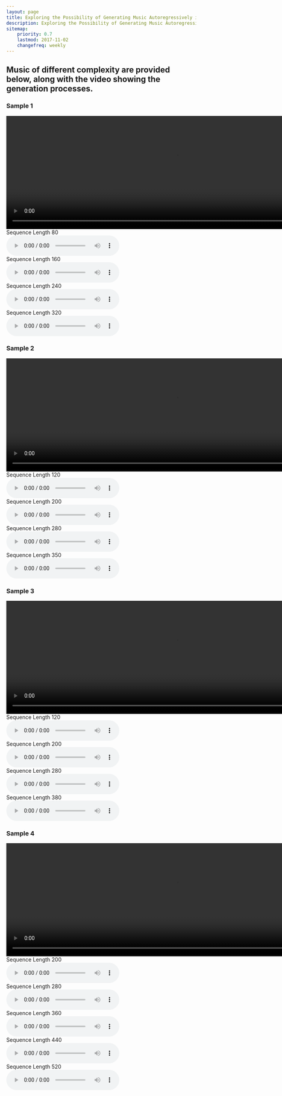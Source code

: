```yaml
---
layout: page
title: Exploring the Possibility of Generating Music Autoregressively in Non-Chronological Order
description: Exploring the Possibility of Generating Music Autoregressively in Non-Chronological Order
sitemap:
    priority: 0.7
    lastmod: 2017-11-02
    changefreq: weekly
---
```

<h2>Music of different complexity are provided below, along with the video showing the generation processes.</h2>

<h3>Sample 1</h3>
<video width="900" height="300" controls>
  <source type="video/mp4" src="{{ "/diff-complexity/from-scratch-0.mp4" | absolute_url }}">
  Your browser does not support the video tag.
</video>
<div>Sequence Length 80</div>
<audio controls>
  <source src="{{ "/diff-complexity/from-scratch-0-len80.mp3" | absolute_url }}" type="audio/mpeg">
  Your browser does not support the audio element.
</audio>
<div>Sequence Length 160</div>
<audio controls>
  <source src="{{ "/diff-complexity/from-scratch-0-len160.mp3" | absolute_url }}" type="audio/mpeg">
  Your browser does not support the audio element.
</audio>
<div>Sequence Length 240</div>
<audio controls>
  <source src="{{ "/diff-complexity/from-scratch-0-len240.mp3" | absolute_url }}" type="audio/mpeg">
  Your browser does not support the audio element.
</audio>
<div>Sequence Length 320</div>
<audio controls>
  <source src="{{ "/diff-complexity/from-scratch-0-len320.mp3" | absolute_url }}" type="audio/mpeg">
  Your browser does not support the audio element.
</audio>
<br>


<h3>Sample 2</h3>
<video width="900" height="300" controls>
  <source type="video/mp4" src="{{ "/diff-complexity/from-scratch-1.mp4" | absolute_url }}">
  Your browser does not support the video tag.
</video>
<div>Sequence Length 120</div>
<audio controls>
  <source src="{{ "/diff-complexity/from-scratch-1-len120.mp3" | absolute_url }}" type="audio/mpeg">
  Your browser does not support the audio element.
</audio>
<div>Sequence Length 200</div>
<audio controls>
  <source src="{{ "/diff-complexity/from-scratch-1-len200.mp3" | absolute_url }}" type="audio/mpeg">
  Your browser does not support the audio element.
</audio>
<div>Sequence Length 280</div>
<audio controls>
  <source src="{{ "/diff-complexity/from-scratch-1-len280.mp3" | absolute_url }}" type="audio/mpeg">
  Your browser does not support the audio element.
</audio>
<div>Sequence Length 350</div>
<audio controls>
  <source src="{{ "/diff-complexity/from-scratch-1-len350.mp3" | absolute_url }}" type="audio/mpeg">
  Your browser does not support the audio element.
</audio>
<br>

<h3>Sample 3</h3>
<video width="900" height="300" controls>
  <source type="video/mp4" src="{{ "/diff-complexity/from-scratch-2.mp4" | absolute_url }}">
  Your browser does not support the video tag.
</video>
<div>Sequence Length 120</div>
<audio controls>
  <source src="{{ "/diff-complexity/from-scratch-2-len120.mp3" | absolute_url }}" type="audio/mpeg">
  Your browser does not support the audio element.
</audio>
<div>Sequence Length 200</div>
<audio controls>
  <source src="{{ "/diff-complexity/from-scratch-2-len200.mp3" | absolute_url }}" type="audio/mpeg">
  Your browser does not support the audio element.
</audio>
<div>Sequence Length 280</div>
<audio controls>
  <source src="{{ "/diff-complexity/from-scratch-2-len280.mp3" | absolute_url }}" type="audio/mpeg">
  Your browser does not support the audio element.
</audio>
<div>Sequence Length 380</div>
<audio controls>
  <source src="{{ "/diff-complexity/from-scratch-2-len380.mp3" | absolute_url }}" type="audio/mpeg">
  Your browser does not support the audio element.
</audio>
<br>

<h3>Sample 4</h3>
<video width="900" height="300" controls>
  <source type="video/mp4" src="{{ "/diff-complexity/from-scratch-3.mp4" | absolute_url }}">
  Your browser does not support the video tag.
</video>
<div>Sequence Length 200</div>
<audio controls>
  <source src="{{ "/diff-complexity/from-scratch-3-len200.mp3" | absolute_url }}" type="audio/mpeg">
  Your browser does not support the audio element.
</audio>
<div>Sequence Length 280</div>
<audio controls>
  <source src="{{ "/diff-complexity/from-scratch-3-len280.mp3" | absolute_url }}" type="audio/mpeg">
  Your browser does not support the audio element.
</audio>
<div>Sequence Length 360</div>
<audio controls>
  <source src="{{ "/diff-complexity/from-scratch-3-len360.mp3" | absolute_url }}" type="audio/mpeg">
  Your browser does not support the audio element.
</audio>
<div>Sequence Length 440</div>
<audio controls>
  <source src="{{ "/diff-complexity/from-scratch-3-len440.mp3" | absolute_url }}" type="audio/mpeg">
  Your browser does not support the audio element.
</audio>
<div>Sequence Length 520</div>
<audio controls>
  <source src="{{ "/diff-complexity/from-scratch-3-len520.mp3" | absolute_url }}" type="audio/mpeg">
  Your browser does not support the audio element.
</audio>
<br>
